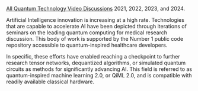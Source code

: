 [All Quantum Technology Video Discussions](https://www.youtube.com/@chemicalqdevice/videos) 2021, 2022, 2023, and 2024.

Artificial Intelligence innovation is increasing at a high rate. Technologies that are capable to accelerate AI have been depicted through iterations of seminars on the leading quantum computing for medical research discussion. This body of work is supported by the Number 1 public code repository accessible to quantum-inspired healthcare developers. 

In specific, these efforts have enabled reaching a checkpoint to further research tensor networks, dequantized algorithms, or simulated quantum circuits as methods for significantly advancing AI. This field is referred to as quantum-inspired machine learning 2.0, or QiML 2.0, and is compatible with readily available classical hardware.
